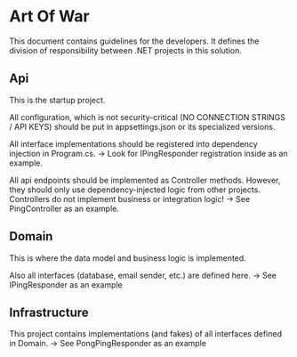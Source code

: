 # Art Of War

This document contains guidelines for the developers.
It defines the division of responsibility between .NET projects in this solution.

## Api

This is the startup project.

All configuration, which is not security-critical (NO CONNECTION STRINGS / API KEYS) should be put in appsettings.json or its specialized versions.

All interface implementations should be registered into dependency injection in Program.cs.
-> Look for IPingResponder registration inside as an example.

All api endpoints should be implemented as Controller methods.
However, they should only use dependency-injected logic from other projects.
Controllers do not implement business or integration logic!
-> See PingController as an example.

## Domain

This is where the data model and business logic is implemented.

Also all interfaces (database, email sender, etc.) are defined here.
-> See IPingResponder as an example

## Infrastructure

This project contains implementations (and fakes) of all interfaces defined in Domain.
-> See PongPingResponder as an example
